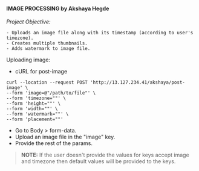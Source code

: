 #### **IMAGE PROCESSING** by Akshaya Hegde
_Project Objective:_

```
- Uploads an image file along with its timestamp (according to user's timezone).
- Creates multiple thumbnails.
- Adds watermark to image file.
```
Uploading image:

- cURL for post-image
```
curl --location --request POST 'http://13.127.234.41/akshaya/post-image' \
--form 'image=@"/path/to/file"' \
--form 'timezone=""' \
--form 'height=""' \
--form 'width=""' \
--form 'watermark=""' \
--form 'placement=""'
```

* Go to Body > form-data.
* Upload an image file in the "image" key.
* Provide the rest of the params. 

> **NOTE:** If the user doesn't provide the values for keys accept image and timezone then default values will be provided to the keys.



